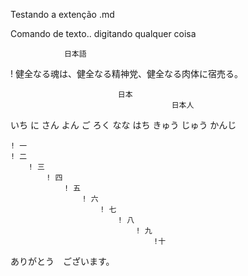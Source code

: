 Testando a extenção .md 

Comando de texto.. digitando qualquer coisa<br>


                日本語
! 健全なる魂は、健全なる精神党、健全なる肉体に宿売る。<br>

                            日本
                                        日本人

いち
に
さん
よん
ご
ろく
なな
はち
きゅう
じゅう
                かんじ <br>
                
    ! 一
    ! 二
        ! 三 
            ! 四
                ! 五
                    ! 六
                        ! 七
                            ! 八
                                ! 九
                                    !十
ありがとう　ございます。